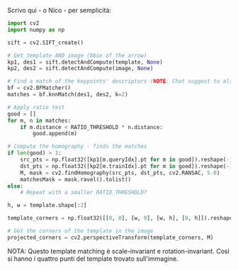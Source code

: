 Scrivo qui - o Nico - per semplicità:

```python
import cv2
import numpy as np

sift = cv2.SIFT_create()

# Get template AND image (bbox of the arrow)
kp1, des1 = sift.detectAndCompute(template, None)
kp2, des2 = sift.detectAndCompute(image, None)

# Find a match of the keypoints' descriptors (NOTE: Chat suggest to also use FLANN)
bf = cv2.BFMatcher()
matches = bf.knnMatch(des1, des2, k=2)

# Apply ratio test
good = []
for m, n in matches:
    if m.distance < RATIO_THRESHOLD * n.distance:
        good.append(m)

# Compute the homography - finds the matches
if len(good) > 1:
    src_pts = np.float32([kp1[m.queryIdx].pt for m in good]).reshape(-1, 1, 2)
    dst_pts = np.float32([kp2[m.trainIdx].pt for m in good]).reshape(-1, 1, 2)
    M, mask = cv2.findHomography(src_pts, dst_pts, cv2.RANSAC, 5.0)
    matchesMask = mask.ravel().tolist()
else:
    # Repeat with a smaller RATIO_THRESHOLD?

h, w = template.shape[:2]

template_corners = np.float32([[0, 0], [w, 0], [w, h], [0, h]]).reshape(-1, 1, 2)

# Get the corners of the template in the image
projected_corners = cv2.perspectiveTransform(template_corners, M)
```

NOTA: Questo template matching è scale-invariant e rotation-invariant. Così si hanno i quattro punti del template trovato sull'immagine.
